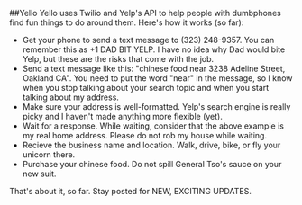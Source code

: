 ##Yello
Yello uses Twilio and Yelp's API to help people with dumbphones find fun things to do around them. Here's how it works (so far):
* Get your phone to send a text message to (323) 248-9357. You can remember this as +1 DAD BIT YELP. I have no idea why Dad would bite Yelp, but these are the risks that come with the job.
* Send a text message like this: "chinese food near 3238 Adeline Street, Oakland CA". You need to put the word "near" in the message, so I know when you stop talking about your search topic and when you start talking about my address.
* Make sure your address is well-formatted. Yelp's search engine is really picky and I haven't made anything more flexible (yet).
* Wait for a response. While waiting, consider that the above example is my real home address. Please do not rob my house while waiting.
* Recieve the business name and location. Walk, drive, bike, or fly your unicorn there.
* Purchase your chinese food. Do not spill General Tso's sauce on your new suit.

That's about it, so far. Stay posted for NEW, EXCITING UPDATES.